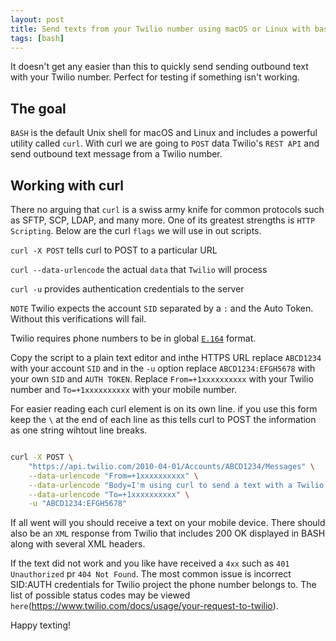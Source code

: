 ```yaml
---
layout: post
title: Send texts from your Twilio number using macOS or Linux with bash and curl
tags: [bash]
---
```


It doesn't get any easier than this to quickly send sending outbound text with your Twilio number. Perfect for testing if something isn't working. 

<!--more-->


## The goal

`BASH` is the default Unix shell for macOS and Linux and includes a powerful utility called `curl`. With curl we are going to `POST` data Twilio's `REST API` and send outbound text message from a Twilio number. 

## Working with curl

There no arguing that `curl` is a swiss army knife for common protocols such as SFTP, SCP, LDAP, and many more. One of its greatest strengths is `HTTP Scripting`. Below are the curl `flags` we will use in out scripts.  

`curl -X POST` tells curl to POST to a particular URL

`curl --data-urlencode` the actual `data` that `Twilio` will process

`curl -u` provides authentication credentials to the server

`NOTE` Twilio expects the account `SID` separated by a `:` and the Auto Token. Without this verifications will fail.

Twilio requires phone numbers to be in global [`E.164`](https://www.twilio.com/docs/glossary/what-e164) format.

Copy the script to a plain text editor and inthe HTTPS URL replace `ABCD1234` with your account `SID` and in the `-u` option replace `ABCD1234:EFGH5678` with your own `SID` and `AUTH TOKEN`. Replace `From=+1xxxxxxxxxx` with your Twilio number and `To=+1xxxxxxxxxx` with your mobile number. 

For easier reading each curl element is on its own line. if you use this form keep the `\` at the end of each line as this tells curl to POST the information as one string wihtout line breaks.

```bash

curl -X POST \
    "https://api.twilio.com/2010-04-01/Accounts/ABCD1234/Messages" \
    --data-urlencode "From=+1xxxxxxxxxx" \
    --data-urlencode "Body=I'm using curl to send a text with a Twilio number!" \
    --data-urlencode "To=+1xxxxxxxxxx" \
    -u "ABCD1234:EFGH5678"

```

If all went will you should receive a text on your mobile device. There should also be an `XML` response from Twilio that includes 200 OK displayed in BASH along with several XML headers. 

If the text did not work and you like have received a `4xx` such as `401 Unauthorized` pr `404 Not Found`. The most common issue is incorrect SID:AUTH credentials for Twilio project the phone number belongs to. The list of possible status codes may be viewed `here`(https://www.twilio.com/docs/usage/your-request-to-twilio). 

Happy texting!
